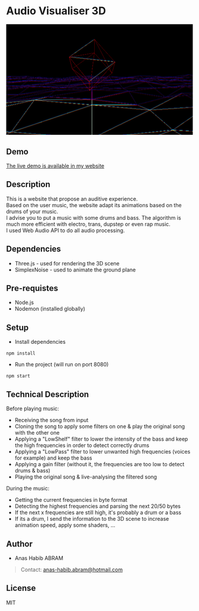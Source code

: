 # Audio Visualiser 3D

![AudioVisualiser](audio-visualiser.png)

## Demo
[The live demo is available in my website](https://ahabram.fr/audio-visualiser/)

## Description
This is a website that propose an auditive experience.  
Based on the user music, the website adapt its animations based on the drums of your music.  
I advise you to put a music with some drums and bass. The algorithm is much more efficient with 
electro, trans, dupstep or even rap music.  
I used Web Audio API to do all audio processing.

## Dependencies
- Three.js - used for rendering the 3D scene
- SimplexNoise - used to animate the ground plane

## Pre-requistes
- Node.js
- Nodemon (installed globally)

## Setup

- Install dependencies
```
npm install
```

- Run the project (will run on port 8080)
```
npm start
```

## Technical Description
Before playing music:  
- Receiving the song from input
- Cloning the song to apply some filters on one & play the original song with the other one
- Applying a "LowShelf" filter to lower the intensity of the bass and keep the high frequencies in order to detect 
correctly drums
- Applying a "LowPass" filter to lower unwanted high frequencies (voices for example) and keep the bass
- Applying a gain filter (without it, the frequencies are too low to detect drums & bass)
- Playing the original song & live-analysing the filtered song

During the music:
- Getting the current frequencies in byte format
- Detecting the highest frequencies and parsing the next 20/50 bytes
- If the next x frequencies are still high, it's probably a drum or a bass
- If its a drum, I send the information to the 3D scene to increase animation speed, apply some shaders, ...

## Author
- Anas Habib ABRAM
> Contact: anas-habib.abram@hotmail.com  

## License
MIT  
